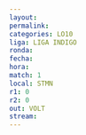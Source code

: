 ```yaml
---
layout: 
permalink: 
categories: LO10
liga: LIGA INDIGO
ronda: 
fecha: 
hora: 
match: 1
local: STMN
r1: 0
r2: 0
out: VOLT
stream:
---
```

